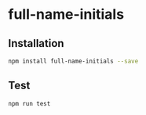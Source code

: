 # full-name-initials


## Installation 
```sh
npm install full-name-initials --save
```

## Test 
```sh
npm run test
```
